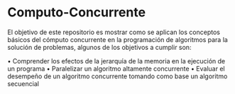 # Computo-Concurrente

El objetivo de este repositorio es mostrar como se aplican los conceptos básicos del cómputo concurrente en la programación de algoritmos para la solución de problemas, algunos de los objetivos a cumplir son:


• Comprender los efectos de la jerarquía de la memoria en la ejecución de un programa
• Paralelizar un algoritmo altamente concurrente
• Evaluar el desempeño de un algoritmo concurrente tomando como base un algoritmo secuencial
